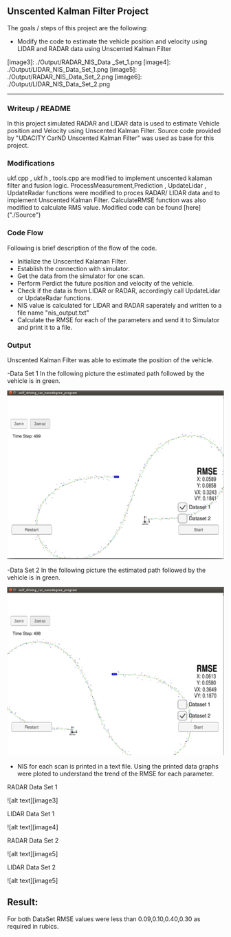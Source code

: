 ## **Unscented Kalman Filter Project**

The goals / steps of this project are the following:
* Modify the code to estimate the vehicle position and velocity using LIDAR and RADAR data using Unscented Kalman Filter


[//]: # (Image References)

[image1]: ./Output/Dataset1.png 
[image2]: ./Output/Dataset2.png 
[image3]: ./Output/RADAR_NIS_Data _Set_1.png
[image4]: ./Output/LIDAR_NIS_Data_Set_1.png
[image5]: ./Output/RADAR_NIS_Data_Set_2.png
[image6]: ./Output/LIDAR_NIS_Data_Set_2.png

---
### Writeup / README
In this project simulated RADAR and LIDAR data is used to estimate Vehicle position and Velocity using Unscented Kalman Filter. Source code provided by "UDACITY CarND Unscented Kalman Filter" was used as base for this project. 

### Modifications
ukf.cpp , ukf.h , tools.cpp are modified to implement unscented kalaman filter and fusion logic. ProcessMeasurement,Prediction , UpdateLidar , UpdateRadar functions were modified to proces RADAR/ LIDAR data and to implement Unscented Kalman Filter. CalculateRMSE function was also modified to calculate RMS value. Modified code can be found [here] ("./Source")

### Code Flow
Following is brief description of the flow of the code.
- Initialize the Unscented Kalaman Filter. 
- Establish the connection with simulator.
- Get the data from the simulator for one scan.
- Perform Perdict the future position and velocity of the vehicle.
- Check if the data is from LIDAR or RADAR, accordingly call UpdateLidar or UpdateRadar functions.
- NIS value is calculated for LIDAR and RADAR saperately and written to a file name "nis_output.txt"
- Calculate the RMSE for each of the parameters and send it to Simulator and print it to a file.

### Output
Unscented Kalman Filter was able to estimate the position of the vehicle. 

-Data Set 1 In the following picture the estimated path followed by the vehicle is in green. 

![alt text][image1]

-Data Set 2 In the following picture the estimated path followed by the vehicle is in green. 

![alt text][image2]

- NIS for each scan is printed in a text file. Using the printed data graphs were ploted to understand the trend of the RMSE for each parameter. 

RADAR Data Set 1

![alt text][image3]

LIDAR Data Set 1

![alt text][image4]

RADAR Data Set 2

![alt text][image5]

LIDAR Data Set 2

![alt text][image5]

## Result:
For both DataSet RMSE values were less than 0.09,0.10,0.40,0.30 as required in rubics. 
